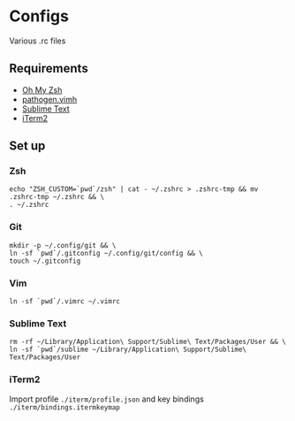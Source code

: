 # Configs

Various .rc files

## Requirements

* [Oh My Zsh](https://ohmyz.sh/)
* [pathogen.vimh](https://github.com/tpope/vim-pathogen)
* [Sublime Text](https://www.sublimetext.com/)
* [iTerm2](https://iterm2.com/)

## Set up

### Zsh

    echo "ZSH_CUSTOM=`pwd`/zsh" | cat - ~/.zshrc > .zshrc-tmp && mv .zshrc-tmp ~/.zshrc && \
    . ~/.zshrc

### Git

    mkdir -p ~/.config/git && \
    ln -sf `pwd`/.gitconfig ~/.config/git/config && \
    touch ~/.gitconfig

### Vim

    ln -sf `pwd`/.vimrc ~/.vimrc


### Sublime Text

    rm -rf ~/Library/Application\ Support/Sublime\ Text/Packages/User && \
    ln -sf `pwd`/sublime ~/Library/Application\ Support/Sublime\ Text/Packages/User

### iTerm2

Import profile `./iterm/profile.json` and key bindings `./iterm/bindings.itermkeymap`
